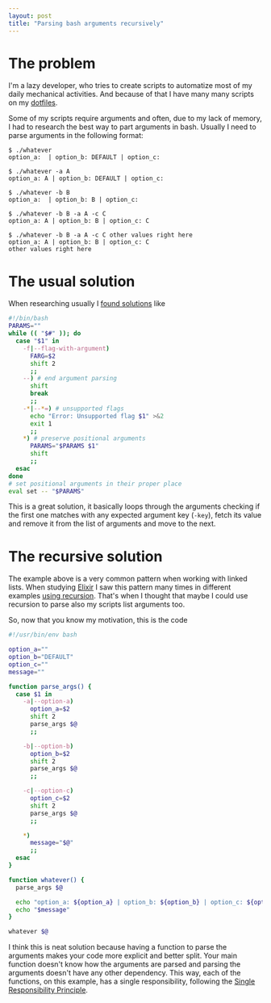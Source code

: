 ```yaml
---
layout: post
title: "Parsing bash arguments recursively"
---
```


# The problem

I'm a lazy developer, who tries to create scripts to automatize most of my daily
mechanical activities. And because of that I have many many scripts on my
[dotfiles](https://github.com/kassio/dotfiles).

Some of my scripts require arguments and often, due to my lack of memory, I had
to research the best way to part arguments in bash. Usually I need to parse
arguments in the following format:

```console
$ ./whatever
option_a:  | option_b: DEFAULT | option_c:

$ ./whatever -a A
option_a: A | option_b: DEFAULT | option_c:

$ ./whatever -b B
option_a:  | option_b: B | option_c:

$ ./whatever -b B -a A -c C
option_a: A | option_b: B | option_c: C

$ ./whatever -b B -a A -c C other values right here
option_a: A | option_b: B | option_c: C
other values right here
```

# The usual solution

When researching usually I [found
solutions](https://medium.com/@Drew_Stokes/bash-argument-parsing-54f3b81a6a8f)
like

```bash
#!/bin/bash
PARAMS=""
while (( "$#" )); do
  case "$1" in
    -f|--flag-with-argument)
      FARG=$2
      shift 2
      ;;
    --) # end argument parsing
      shift
      break
      ;;
    -*|--*=) # unsupported flags
      echo "Error: Unsupported flag $1" >&2
      exit 1
      ;;
    *) # preserve positional arguments
      PARAMS="$PARAMS $1"
      shift
      ;;
  esac
done
# set positional arguments in their proper place
eval set -- "$PARAMS"
```

This is a great solution, it basically loops through the arguments checking if
the first one matches with any expected argument key (`-key`), fetch its value
and remove it from the list of arguments and move to the next.

# The recursive solution

The example above is a very common pattern when working with linked lists. When
studying [Elixir](https://elixir-lang.org) I saw this pattern many times in
different examples [using
recursion](https://elixir-lang.org/getting-started/recursion.html#reduce-and-map-algorithms).
That's when I thought that maybe I could use recursion to parse also my scripts
list arguments too.

So, now that you know my motivation, this is the code

```bash
#!/usr/bin/env bash

option_a=""
option_b="DEFAULT"
option_c=""
message=""

function parse_args() {
  case $1 in
    -a|--option-a)
      option_a=$2
      shift 2
      parse_args $@
      ;;

    -b|--option-b)
      option_b=$2
      shift 2
      parse_args $@
      ;;

    -c|--option-c)
      option_c=$2
      shift 2
      parse_args $@
      ;;

    *)
      message="$@"
      ;;
  esac
}

function whatever() {
  parse_args $@

  echo "option_a: ${option_a} | option_b: ${option_b} | option_c: ${option_c}"
  echo "$message"
}

whatever $@
```

I think this is neat solution because having a function to parse the arguments
makes your code more explicit and better split. Your main function doesn't know
how the arguments are parsed and parsing the arguments doesn't have any other
dependency. This way, each of the functions, on this example, has a single
responsibility, following the [Single Responsibility
Principle](https://en.wikipedia.org/wiki/Single_responsibility_principle).
